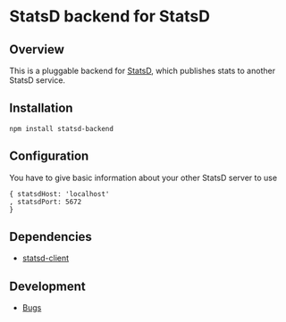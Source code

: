 # StatsD backend for StatsD

## Overview
This is a pluggable backend for [StatsD](https://github.com/etsy/statsd), which
publishes stats to another StatsD service.

## Installation

    npm install statsd-backend

## Configuration
You have to give basic information about your other StatsD server to use
```
{ statsdHost: 'localhost'
, statsdPort: 5672
}
```

## Dependencies
- [statsd-client](https://github.com/msiebuhr/node-statsd-client)

## Development
- [Bugs](https://github.com/dynmeth/statsd-backend/issues)
